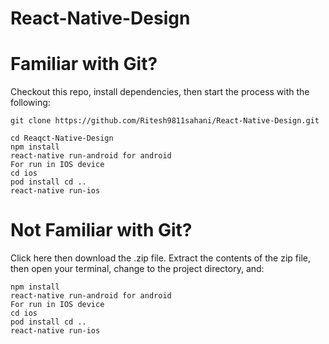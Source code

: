 # React-Native-Design

# Familiar with Git?
Checkout this repo, install dependencies, then start the process with the following:
```
git clone https://github.com/Ritesh9811sahani/React-Native-Design.git

cd Reaqct-Native-Design
npm install
react-native run-android for android
For run in IOS device
cd ios
pod install cd ..
react-native run-ios 
```
# Not Familiar with Git?
Click here then download the .zip file. Extract the contents of the zip file, then open your terminal, change to the project directory, and:
```
npm install
react-native run-android for android
For run in IOS device
cd ios
pod install cd ..
react-native run-ios 
```
